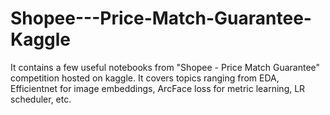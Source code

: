 # Shopee---Price-Match-Guarantee-Kaggle
It contains a few useful notebooks from "Shopee - Price Match Guarantee" competition hosted on kaggle. It covers topics ranging from EDA, Efficientnet for image embeddings, ArcFace loss for metric learning, LR scheduler, etc.

